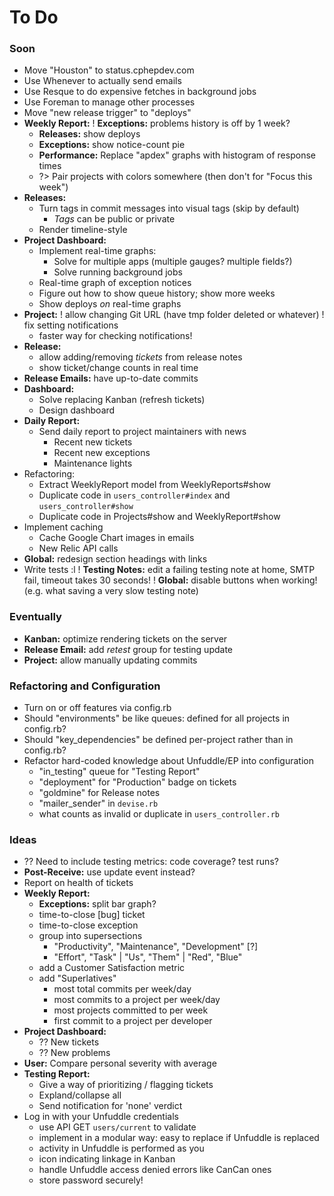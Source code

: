 # To Do


### Soon

 - Move "Houston" to status.cphepdev.com
 - Use Whenever to actually send emails
 - Use Resque to do expensive fetches in background jobs
 - Use Foreman to manage other processes
 - Move "new release trigger" to "deploys"
 - **Weekly Report:**
   ! **Exceptions:** problems history is off by 1 week?
   - **Releases:** show deploys
   - **Exceptions:** show notice-count pie
   - **Performance:** Replace "apdex" graphs with histogram of response times
   - ?> Pair projects with colors somewhere (then don't for "Focus this week")
 - **Releases:**
   - Turn tags in commit messages into visual tags (skip by default)
     - _Tags_ can be public or private
   - Render timeline-style
 - **Project Dashboard:**
   - Implement real-time graphs:
     - Solve for multiple apps (multiple gauges? multiple fields?)
     - Solve running background jobs
   - Real-time graph of exception notices
   - Figure out how to show queue history; show more weeks
   - Show deploys _on_ real-time graphs
 - **Project:**
   ! allow changing Git URL (have tmp folder deleted or whatever)
   ! fix setting notifications
   - faster way for checking notifications!
 - **Release:**
   - allow adding/removing _tickets_ from release notes
   - show ticket/change counts in real time
 - **Release Emails:** have up-to-date commits
 - **Dashboard:**
   - Solve replacing Kanban (refresh tickets)
   - Design dashboard
 - **Daily Report:**
   - Send daily report to project maintainers with news
     - Recent new tickets
     - Recent new exceptions
     - Maintenance lights
 - Refactoring:
   - Extract WeeklyReport model from WeeklyReports#show
   - Duplicate code in `users_controller#index` and `users_controller#show`
   - Duplicate code in Projects#show and WeeklyReport#show
 - Implement caching
   - Cache Google Chart images in emails
   - New Relic API calls
 - **Global:** redesign section headings with links
 - Write tests :l
 ! **Testing Notes:** edit a failing testing note at home, SMTP fail, timeout takes 30 seconds!
 ! **Global:** disable buttons when working! (e.g. what saving a very slow testing note)


### Eventually

 - **Kanban:** optimize rendering tickets on the server
 - **Release Email:** add _retest_ group for testing update
 - **Project:** allow manually updating commits


### Refactoring and Configuration

 - Turn on or off features via config.rb
 - Should "environments" be like queues: defined for all projects in config.rb?
 - Should "key_dependencies" be defined per-project rather than in config.rb?
 - Refactor hard-coded knowledge about Unfuddle/EP into configuration
   - "in_testing" queue for "Testing Report"
   - "deployment" for "Production" badge on tickets
   - "goldmine" for Release notes
   - "mailer_sender" in `devise.rb`
   - what counts as invalid or duplicate in `users_controller.rb`


### Ideas

 - ?? Need to include testing metrics: code coverage? test runs?
 - **Post-Receive:** use update event instead?
 - Report on health of tickets
 - **Weekly Report:**
   - **Exceptions:** split bar graph?
   - time-to-close [bug] ticket
   - time-to-close exception
   - group into supersections
     - "Productivity", "Maintenance", "Development" [?]
     - "Effort", "Task" | "Us", "Them" | "Red", "Blue"
   - add a Customer Satisfaction metric
   - add "Superlatives"
     - most total commits per week/day
     - most commits to a project per week/day
     - most projects committed to per week
     - first commit to a project per developer
 - **Project Dashboard:**
   - ?? New tickets
   - ?? New problems
 - **User:** Compare personal severity with average
 - **Testing Report:**
   - Give a way of prioritizing / flagging tickets
   - Expland/collapse all
   - Send notification for 'none' verdict
 - Log in with your Unfuddle credentials
   - use API GET `users/current` to validate
   - implement in a modular way: easy to replace if Unfuddle is replaced
   - activity in Unfuddle is performed as you
   - icon indicating linkage in Kanban
   - handle Unfuddle access denied errors like CanCan ones
   - store password securely!
